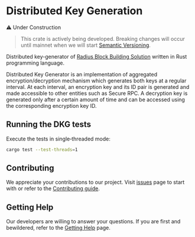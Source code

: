 # Distributed Key Generation

:warning: Under Construction
> This crate is actively being developed. Breaking changes will occur until mainnet when we will start [Semantic Versioning](https://semver.org/).

Distributed key-generator of [Radius Block Building Solution](https://github.com/radiusxyz/radius-docs-bbs/blob/main/docs/radius_block_building_solution.md) written in Rust programming language.

Distributed Key Generator is an implementation of aggregated encryption/decryption mechanism which generates both keys at a regular interval. At each interval, an encryption key and its ID pair is generated and made accessible to other entities such as Secure RPC. A decryption key is generated only after a certain amount of time and can be accessed using the corresponding encryption key ID.

## Running the DKG tests

Execute the tests in single‑threaded mode:

```bash
cargo test --test-threads=1
```

## Contributing
We appreciate your contributions to our project. Visit [issues](https://github.com/radiusxyz/distributed_key_generation/issues) page to start with or refer to the [Contributing guide](https://github.com/radiusxyz/radius-docs-bbs/blob/main/docs/contributing_guide.md).

## Getting Help
Our developers are willing to answer your questions. If you are first and bewildered, refer to the [Getting Help](https://github.com/radiusxyz/radius-docs-bbs/blob/main/docs/getting_help.md) page.

